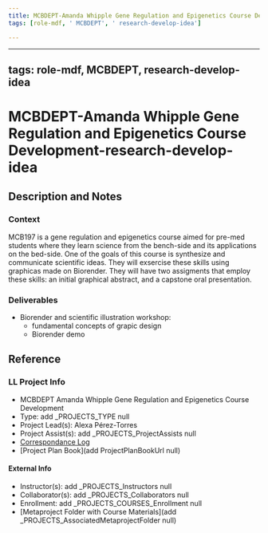 ```yaml
---
title: MCBDEPT-Amanda Whipple Gene Regulation and Epigenetics Course Development-research-develop-idea
tags: [role-mdf, ' MCBDEPT', ' research-develop-idea']

---
```


---
tags: role-mdf, MCBDEPT, research-develop-idea
---

# MCBDEPT-Amanda Whipple Gene Regulation and Epigenetics Course Development-research-develop-idea

## Description and Notes

### Context
MCB197 is a gene regulation and epigenetics course aimed for pre-med students where they learn science from the bench-side and its applications on the bed-side. One of the goals of this course is synthesize and communicate scientific ideas. They will exsercise these skills using graphicas made on Biorender. They will have two assigments that employ these skills: an initial graphical abstract, and a capstone oral presentation. 

### Deliverables
- Biorender and scientific illustration workshop: 
    - fundamental concepts of grapic design 
    - Biorender demo 


## Reference
### LL Project Info
* MCBDEPT Amanda Whipple Gene Regulation and Epigenetics Course Development
* Type: add _PROJECTS_TYPE null
* Project Lead(s): Alexa  Pérez-Torres 
* Project Assist(s): add _PROJECTS_ProjectAssists null
* [Correspondance Log](https://drive.google.com/drive/folders/1N0lT-irx_69amCxVdH2qM9-eRW1-YeFL?usp=drive_link)
* [Project Plan Book](add ProjectPlanBookUrl null)

#### External Info
* Instructor(s): add _PROJECTS_Instructors null
* Collaborator(s): add _PROJECTS_Collaborators null
* Enrollment: add _PROJECTS_COURSES_Enrollment null
* [Metaproject Folder with Course Materials](add _PROJECTS_AssociatedMetaprojectFolder null)